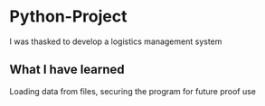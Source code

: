 # Python-Project

I was thasked to develop a logistics management system

## What I have learned

Loading data from files, securing the program for future proof use
